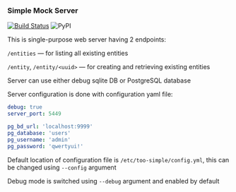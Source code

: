 ### Simple Mock Server

[![Build Status](https://travis-ci.com/opentelekomcloud-infra/Simple-Mock-Webserver.svg?branch=master)](https://travis-ci.com/outcatcher/Simple-Mock-Webserver)
![PyPI](https://img.shields.io/pypi/v/too-simple-server)

This is single-purpose web server having 2 endpoints:

`/entities` — for listing all existing entities

`/entity`, `/entity/<uuid>` — for creating and retrieving existing entities

Server can use either debug sqlite DB or PostgreSQL database

Server configuration is done with configuration yaml file:
```yaml
debug: true
server_port: 5449 

pg_bd_url: 'localhost:9999'
pg_database: 'users'
pg_username: 'admin'
pg_password: 'qwertyui!'
```

Default location of configuration file is `/etc/too-simple/config.yml`,
this can be changed using `--config` argument 

Debug mode is switched using `--debug` argument and enabled by default
